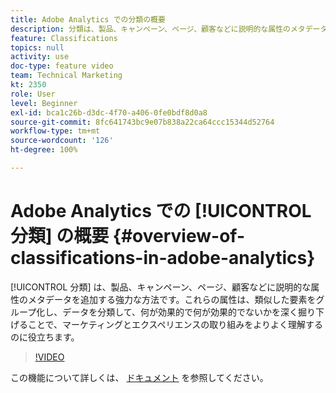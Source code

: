 ```yaml
---
title: Adobe Analytics での分類の概要
description: 分類は、製品、キャンペーン、ページ、顧客などに説明的な属性のメタデータを追加する強力な方法です。これらの属性は、類似した要素をグループ化し、データを分類して、何が効果的で何が効果的でないかを深く掘り下げることで、マーケティングとエクスペリエンスの取り組みをよりよく理解するのに役立ちます。
feature: Classifications
topics: null
activity: use
doc-type: feature video
team: Technical Marketing
kt: 2350
role: User
level: Beginner
exl-id: bca1c26b-d3dc-4f70-a406-0fe0bdf8d0a8
source-git-commit: 8fc641743bc9e07b838a22ca64ccc15344d52764
workflow-type: tm+mt
source-wordcount: '126'
ht-degree: 100%

---
```


# Adobe Analytics での [!UICONTROL 分類] の概要 {#overview-of-classifications-in-adobe-analytics}

[!UICONTROL 分類] は、製品、キャンペーン、ページ、顧客などに説明的な属性のメタデータを追加する強力な方法です。これらの属性は、類似した要素をグループ化し、データを分類して、何が効果的で何が効果的でないかを深く掘り下げることで、マーケティングとエクスペリエンスの取り組みをよりよく理解するのに役立ちます。

>[!VIDEO](https://video.tv.adobe.com/v/40934/?quality=12&learn=on&captions=jpn)

この機能について詳しくは、 [ドキュメント](https://experienceleague.adobe.com/docs/analytics/components/classifications/c-classifications.html?lang=ja) を参照してください。
